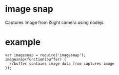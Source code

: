 # image snap
Captures Image from iSight camera using nodejs.
# example
    var imagesnap = require('imagesnap');
    imagesnap(function(buffer) {
      //buffer contains image data from captures image
    });
